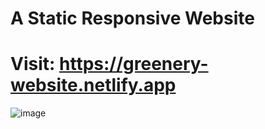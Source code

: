 # A Static Responsive Website 
# Visit: https://greenery-website.netlify.app

![image](https://github.com/Taleeha-Tahoor/Greenery-website/assets/138582723/b5950c31-cf66-4490-8f14-304f255809ee)
